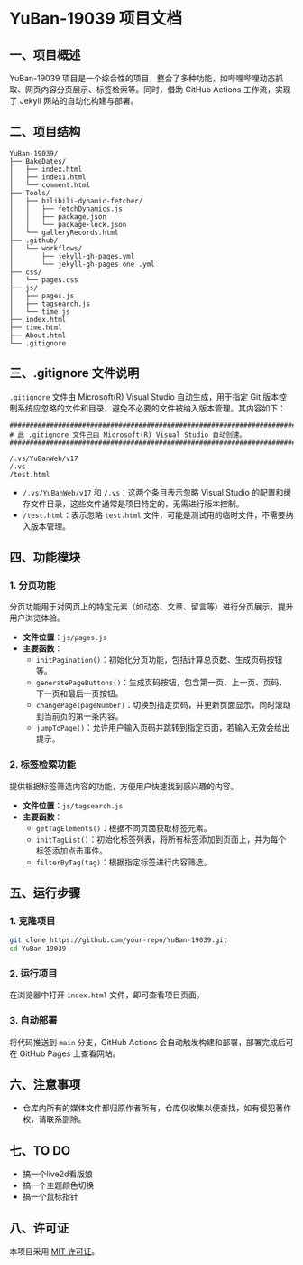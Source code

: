 # YuBan-19039 项目文档

## 一、项目概述
YuBan-19039 项目是一个综合性的项目，整合了多种功能，如哔哩哔哩动态抓取、网页内容分页展示、标签检索等。同时，借助 GitHub Actions 工作流，实现了 Jekyll 网站的自动化构建与部署。

## 二、项目结构
```
YuBan-19039/
├── BakeDates/
│   ├── index.html
│   ├── index1.html
│   └── comment.html
├── Tools/
│   ├── bilibili-dynamic-fetcher/
│   │   ├── fetchDynamics.js
│   │   ├── package.json
│   │   └── package-lock.json
│   └── galleryRecords.html
├── .github/
│   └── workflows/
│       ├── jekyll-gh-pages.yml
│       └── jekyll-gh-pages one .yml
├── css/
│   └── pages.css
├── js/
│   ├── pages.js
│   ├── tagsearch.js
│   └── time.js
├── index.html
├── time.html
├── About.html
└── .gitignore
```

## 三、.gitignore 文件说明
`.gitignore` 文件由 Microsoft(R) Visual Studio 自动生成，用于指定 Git 版本控制系统应忽略的文件和目录，避免不必要的文件被纳入版本管理。其内容如下：
```
################################################################################
# 此 .gitignore 文件已由 Microsoft(R) Visual Studio 自动创建。
################################################################################

/.vs/YuBanWeb/v17
/.vs
/test.html
```
- `/.vs/YuBanWeb/v17` 和 `/.vs`：这两个条目表示忽略 Visual Studio 的配置和缓存文件目录，这些文件通常是项目特定的，无需进行版本控制。
- `/test.html`：表示忽略 `test.html` 文件，可能是测试用的临时文件，不需要纳入版本管理。

## 四、功能模块

### 1. 分页功能
分页功能用于对网页上的特定元素（如动态、文章、留言等）进行分页展示，提升用户浏览体验。
- **文件位置**：`js/pages.js`
- **主要函数**：
  - `initPagination()`：初始化分页功能，包括计算总页数、生成页码按钮等。
  - `generatePageButtons()`：生成页码按钮，包含第一页、上一页、页码、下一页和最后一页按钮。
  - `changePage(pageNumber)`：切换到指定页码，并更新页面显示，同时滚动到当前页的第一条内容。
  - `jumpToPage()`：允许用户输入页码并跳转到指定页面，若输入无效会给出提示。


### 2. 标签检索功能
提供根据标签筛选内容的功能，方便用户快速找到感兴趣的内容。
- **文件位置**：`js/tagsearch.js`
- **主要函数**：
  - `getTagElements()`：根据不同页面获取标签元素。
  - `initTagList()`：初始化标签列表，将所有标签添加到页面上，并为每个标签添加点击事件。
  - `filterByTag(tag)`：根据指定标签进行内容筛选。


## 五、运行步骤

### 1. 克隆项目
```bash
git clone https://github.com/your-repo/YuBan-19039.git
cd YuBan-19039
```

### 2. 运行项目
在浏览器中打开 `index.html` 文件，即可查看项目页面。

### 3. 自动部署
将代码推送到 `main` 分支，GitHub Actions 会自动触发构建和部署，部署完成后可在 GitHub Pages 上查看网站。

## 六、注意事项
- 仓库内所有的媒体文件都归原作者所有，仓库仅收集以便查找，如有侵犯著作权，请联系删除。

## 七、TO DO
- 搞一个live2d看版娘
- 搞一个主题颜色切换
- 搞一个鼠标指针

## 八、许可证
本项目采用 [MIT 许可证](https://opensource.org/licenses/MIT)。